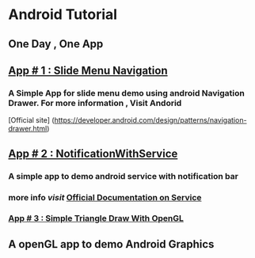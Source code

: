 # Android Tutorial
## One Day , One App
## [App # 1 : Slide Menu Navigation](https://github.com/ekyawthan/AndroidTutorials/tree/master/NavSlideMenu)
### A Simple App for slide menu demo using android Navigation Drawer. For more information , Visit Andorid
[Official site] (https://developer.android.com/design/patterns/navigation-drawer.html)
## [App # 2 : NotificationWithService](https://github.com/ekyawthan/AndroidTutorials/tree/master/NotificationWithService)
### A simple app to demo android service with notification bar
### more info _visit_ [Official Documentation on Service ](http://developer.android.com/guide/components/services.html)
### [App # 3 : Simple Triangle Draw With OpenGL ](https://github.com/ekyawthan/AndroidTutorials/tree/master/HelloTraingle)
## A openGL app to demo Android Graphics 
